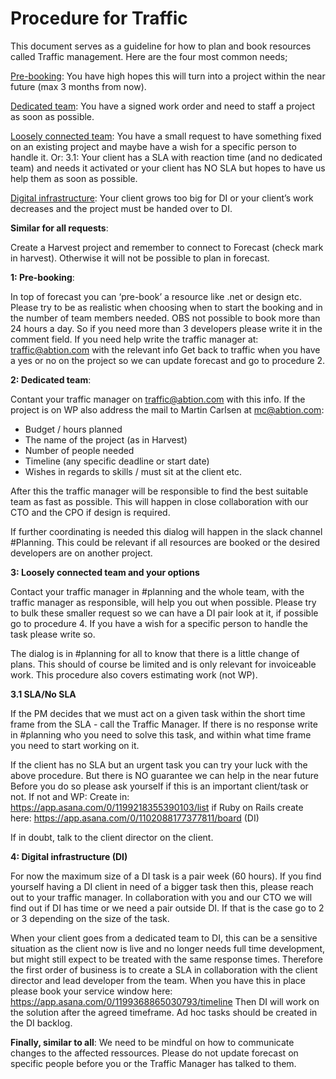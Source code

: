 # Procedure for Traffic


This document serves as a guideline for how to plan and book resources called Traffic management. Here are the four most common needs;

<ins>Pre-booking</ins>: You have high hopes this will turn into a project within the near future (max 3 months from now).   


<ins>Dedicated team</ins>: You have a signed work order and need to staff a project as soon as possible.


<ins>Loosely connected team</ins>: You have a small request to have something fixed on an existing project and maybe have a wish for a specific person to handle it. Or:
3.1: Your client has a SLA with reaction time (and no dedicated team) and needs it activated or your client has NO SLA but hopes to have us help them as soon as possible.


<ins>Digital infrastructure</ins>: Your client grows too big for DI or your client’s work decreases and the project must be handed over to DI.


**Similar for all requests**:

Create a Harvest project and remember to connect to Forecast (check mark in harvest). Otherwise it will not be possible to plan in forecast. 

**1: Pre-booking**: 

In top of forecast you can ‘pre-book’ a resource like .net or design etc. 
Please try to be as realistic when choosing when to start the booking and in the number of team members needed. OBS not possible to book more than 24 hours a day. So if you need more than 3 developers please write it in the comment field. 
If you need help write the traffic manager at: traffic@abtion.com with the relevant info
Get back to traffic when you have a yes or no on the project so we can update forecast and go to procedure 2. 

**2: Dedicated team**: 

Contant your traffic manager on traffic@abtion.com with this info. If the project is on WP also address the mail to Martin Carlsen at mc@abtion.com:

- Budget / hours planned
- The name of the project (as in Harvest)
- Number of people needed
- Timeline (any specific deadline or start date)
- Wishes in regards to skills / must sit at the client etc.

After this the traffic manager will be responsible to find the best suitable team as fast as possible. This will happen in close collaboration with our CTO and the CPO if design is required. 

If further coordinating is needed this dialog will happen in the slack channel #Planning. This could be relevant if all resources are booked or the desired developers are on another project. 

**3: Loosely connected team and your options**

Contact your traffic manager in #planning and the whole team, with the traffic manager as responsible, will help you out when possible. Please try to bulk these smaller request so we can have a DI pair look at it, if possible go to procedure 4. If you have a wish for a specific person to handle the task please write so. 

The dialog is in #planning for all to know that there is a little change of plans. This should of course be limited and is only relevant for invoiceable work. This procedure also covers estimating work (not WP). 


**3.1 SLA/No SLA**

If the PM decides that we must act on a given task within the short time frame from the SLA - call the Traffic Manager. If there is no response write in #planning who you need to solve this task, and within what time frame you need to start working on it. 

If the client has no SLA but an urgent task you can try your luck with the above procedure. But there is NO guarantee we can help in the near future
Before you do so please ask yourself if this is an important client/task or not. If not and WP: Create in: https://app.asana.com/0/1199218355390103/list if Ruby on Rails create here: https://app.asana.com/0/1102088177377811/board (DI)

If in doubt, talk to the client director on the client. 

**4: Digital infrastructure (DI)**

For now the maximum size of a DI task is a pair week (60 hours). If you find yourself having a DI client in need of a bigger task then this, please reach out to your traffic manager. In collaboration with you and our CTO we will find out if DI has time or we need a pair outside DI. If that is the case go to 2 or 3 depending on the size of the task. 

When your client goes from a dedicated team to DI, this can be a sensitive situation as the client now is live and no longer needs full time development, but might still expect to be treated with the same response times. Therefore the first order of business is to create a SLA in collaboration with the client director and lead developer from the team. When you have this in place please book your service window here: https://app.asana.com/0/1199368865030793/timeline
Then DI will work on the solution after the agreed timeframe. Ad hoc tasks should be created in the DI backlog.


**Finally, similar to all**: 
We need to be mindful on how to communicate changes to the affected ressources. Please do not update forecast on specific people before you or the Traffic Manager has talked to them. 
